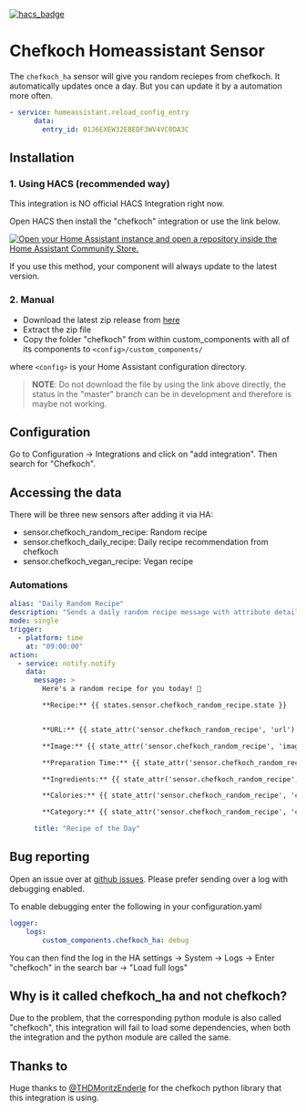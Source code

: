 [![hacs_badge](https://img.shields.io/badge/HACS-Default-41BDF5.svg?style=for-the-badge)](https://github.com/hacs/integration)
# Chefkoch Homeassistant Sensor
The `chefkoch_ha` sensor will give you random reciepes from chefkoch. It automatically updates once a day. But you can update it by a automation more often.

```yaml
- service: homeassistant.reload_config_entry
      data:
        entry_id: 01J6EXEW32EBEDF3WV4VC0DA3C
```

## Installation
### 1. Using HACS (recommended way)

This integration is NO official HACS Integration right now.

Open HACS then install the "chefkoch" integration or use the link below.

[![Open your Home Assistant instance and open a repository inside the Home Assistant Community Store.](https://my.home-assistant.io/badges/hacs_repository.svg)](https://my.home-assistant.io/redirect/hacs_repository/?owner=FaserF&repository=ha-chefkoch&category=integration)

If you use this method, your component will always update to the latest version.

### 2. Manual

- Download the latest zip release from [here](https://github.com/FaserF/ha-chefkoch/releases/latest)
- Extract the zip file
- Copy the folder "chefkoch" from within custom_components with all of its components to `<config>/custom_components/`

where `<config>` is your Home Assistant configuration directory.

>__NOTE__: Do not download the file by using the link above directly, the status in the "master" branch can be in development and therefore is maybe not working.

## Configuration

Go to Configuration -> Integrations and click on "add integration". Then search for "Chefkoch".

## Accessing the data
There will be three new sensors after adding it via HA:
- sensor.chefkoch_random_recipe: Random recipe
- sensor.chefkoch_daily_recipe: Daily recipe recommendation from chefkoch
- sensor.chefkoch_vegan_recipe: Vegan recipe

### Automations
```yaml
alias: "Daily Random Recipe"
description: "Sends a daily random recipe message with attribute details."
mode: single
trigger:
  - platform: time
    at: "09:00:00"
action:
  - service: notify.notify
    data:
      message: >
        Here's a random recipe for you today! 🎉

        **Recipe:** {{ states.sensor.chefkoch_random_recipe.state }}


        **URL:** {{ state_attr('sensor.chefkoch_random_recipe', 'url') }}

        **Image:** {{ state_attr('sensor.chefkoch_random_recipe', 'image_url') }}

        **Preparation Time:** {{ state_attr('sensor.chefkoch_random_recipe', 'totalTime') }}

        **Ingredients:** {{ state_attr('sensor.chefkoch_random_recipe', 'ingredients') | join(', ') }}

        **Calories:** {{ state_attr('sensor.chefkoch_random_recipe', 'calories') }}

        **Category:** {{ state_attr('sensor.chefkoch_random_recipe', 'category') }}

      title: "Recipe of the Day"

```

## Bug reporting
Open an issue over at [github issues](https://github.com/FaserF/ha-chefkoch/issues). Please prefer sending over a log with debugging enabled.

To enable debugging enter the following in your configuration.yaml

```yaml
logger:
    logs:
        custom_components.chefkoch_ha: debug
```

You can then find the log in the HA settings -> System -> Logs -> Enter "chefkoch" in the search bar -> "Load full logs"

## Why is it called chefkoch_ha and not chefkoch?
Due to the problem, that the corresponding python module is also called "chefkoch", this integration will fail to load some dependencies, when both the integration and the python module are called the same.

## Thanks to
Huge thanks to [@THDMoritzEnderle](https://github.com/THDMoritzEnderle/chefkoch) for the chefkoch python library that this integration is using.